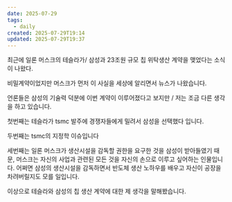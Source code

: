 ```yaml
---
date: 2025-07-29
tags:
  - daily
created: 2025-07-29T19:14
updated: 2025-07-29T19:37
---
```

최근에 일론 머스크의 테슬라가/ 삼성과 23조원 규모 칩 위탁생산 계약을 맺었다는 소식이 나왔다. 

비밀계약이었지만 머스크가 먼저 이 사실을 세상에 알리면서 뉴스가 나왔습니다.

언론들은 삼성의 기술력 덕분에 이번 계약이 이루어졌다고 보지만 / 저는 조금 다른 생각을 하고 있습니다.

첫번째는 테슬라가 tsmc 발주에 경쟁자들에게 밀려서 삼성을 선택했다 입니다.

두번째는 tsmc의 지정학 이슈입니다

세번째는 일론 머스크가 생산시설을 감독할 권한을 요구한 것을 삼성이 받아들였기 때문,
머스크는 자신의 사업과 관련된 모든 것을 자신의 손으로 이루고 싶어하는 인물입니다. 
어쩌면 삼성의 생산시설을 감독하면서 반도체 생산 노하우를 배우고 자신이 공장을 차려버릴지도 모를 일입니다.

이상으로 테슬라와 삼성의 칩 생산 계약에 대한 제 생각을 말해봤습니다.